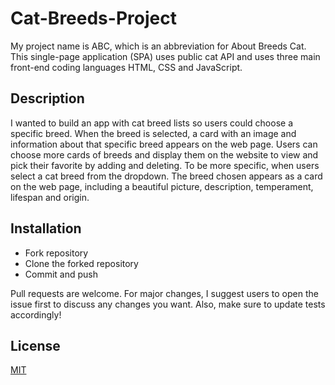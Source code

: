 # Cat-Breeds-Project


My project name is ABC, which is an abbreviation for About Breeds Cat.
This single-page application (SPA) uses public cat API and uses three main front-end coding languages HTML, CSS and JavaScript. 


## Description


I wanted to build an app with cat breed lists so users could choose a specific breed. When the breed is selected, a card with an image and information about that specific breed appears on the web page. Users can choose more cards of breeds and display them on the website to view and pick their favorite by adding and deleting.
To be more specific, when users select a cat breed from the dropdown. The breed chosen appears as a card on the web page, including a beautiful picture, description, temperament, lifespan and origin.



## Installation

* Fork repository
* Clone the forked repository  
* Commit and push

Pull requests are welcome. 
For major changes, I suggest users to open the issue first to discuss any changes you want.
Also, make sure to update tests accordingly!



## License


[MIT](https://choosealicense.com/licenses/mit/)


